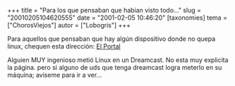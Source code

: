 +++
title = "Para los que pensaban que habian visto todo..."
slug = "20010205104620555"
date = "2001-02-05 10:46:20"
[taxonomies]
tema = ["ChorosViejos"]
autor = ["Lobogris"]
+++

Para aquellos que pensaban que hay algún dispositivo donde no quepa
linux, chequen esta dirección: [El
Portal](http://elportal.metropoli2000.net/dreamcast/linuxdc.htm)

Alguien MUY ingenioso metió Linux en un Dreamcast. No esta muy explicita
la página. pero si alguno de uds que tenga dreamcast logra meterlo en su
máquina; aviseme para ir a ver...

